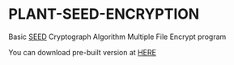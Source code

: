 # PLANT-SEED-ENCRYPTION
Basic [SEED](https://seed.kisa.or.kr/iwt/ko/sup/EgovSeedInfo.do) Cryptograph Algorithm Multiple File Encrypt program

You can download pre-built version at [HERE](http://blogattach.naver.net/83169f283c0809be987715271ffa89fa5808f7a9/20151017_292_blogfile/solsam10_1445060698265_dWKcas_exe/plant_SEED.exe?type=attachment)
